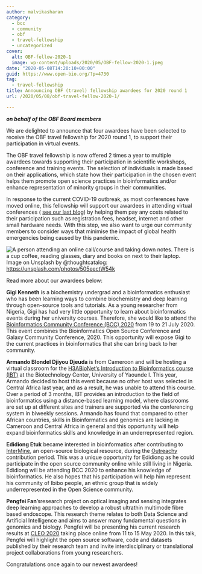 ```yaml
---
author: malvikasharan
category:
  - bcc
  - community
  - obf
  - travel-fellowship
  - uncategorized
cover:
  alt: OBF-fellow-2020-1
  image: wp-content/uploads/2020/05/OBF-fellow-2020-1.jpeg
date: "2020-05-08T14:20:10+00:00"
guid: https://www.open-bio.org/?p=4730
tag:
  - travel-fellowship
title: Announcing OBF (travel) fellowship awardees for 2020 round 1
url: /2020/05/08/obf-travel-fellow-2020-1/

---
```

**_on behalf of the OBF Board members_**

We are delighted to announce that four awardees have been selected to receive the OBF travel fellowship for 2020 round 1, to support their participation in virtual events.

The OBF travel fellowship is now offered 2 times a year to multiple awardees towards supporting their participation in scientific workshops, conference and training events. The selection of individuals is made based on their applications, which state how their participation in the chosen event helps them promote open science practices in bioinformatics and/or enhance representation of minority groups in their communities.

In response to the current COVID-19 outbreak, as most conferences have moved online, this fellowship will support our awardees in attending virtual conferences ( [see our last blog](/2020/03/13/obf-travel-fellowships-update-in-light-of-the-coronavirus-covid-19-%ef%bb%bf/)) by helping them pay any costs related to their participation such as registration fees, headset, internet and other small hardware needs. With this step, we also want to urge our community members to consider ways that minimise the impact of global health emergencies being caused by this pandemic.

![A person attending an online call/course and taking down notes. There is a cup coffee, reading glasses, diary and books on next to their laptop.](wp/wp-content/uploads/2020/05/OBF-fellow-2020-1-1024x683.jpeg)Image on Unsplash by @thoughtcatalog: https://unsplash.com/photos/505eectW54k

Read more about our awardees below:

**Gigi Kenneth** is a biochemistry undergrad and a bioinformatics enthusiast who has been learning ways to combine biochemistry and deep learning through open-source tools and tutorials. As a young researcher from Nigeria, Gigi has had very little opportunity to learn about bioinformatics events during her university courses. Therefore, she would like to attend the [Bioinformatics Community Conference (BCC) 2020](https://bcc2020.github.io/) from 19 to 21 July 2020. This event combines the Bioinformatics Open Source Conference and Galaxy Community Conference, 2020. This opportunity will expose Gigi to the current practices in bioinformatics that she can bring back to her community.

**Armando Blondel Djiyou Djeuda** is from Cameroon and will be hosting a virtual classroom for the [H3ABioNet‘s Introduction to Bioinformatics course (IBT)](https://h3abionet.org/categories/training/introduction-to-bioinformatics-training-2020) at the Biotechnology Center, University of Yaounde I. This year, Armando decided to host this event because no other host was selected in Central Africa last year, and as a result, he was unable to attend this course. Over a period of 3 months, IBT provides an introduction to the field of bioinformatics using a distance-based learning model, where classrooms are set up at different sites and trainers are supported via the conferencing system in biweekly sessions. Armando has found that compared to other African countries, skills in Bioinformatics and genomics are lacking in Cameroon and Central Africa in general and this opportunity will help expand bioinformatics skills and knowledge in an underrepresented region.

**Edidiong Etuk** became interested in bioinformatics after contributing to [InterMine](http://intermine.org/), an open-source biological resource, during the [Outreachy](https://www.outreachy.org/) contribution period. This was a unique opportunity for Edidiong as he could participate in the open source community online while still living in Nigeria. Edidiong will be attending BCC 2020 to enhance his knowledge of bioinformatics. He also hopes that his participation will help him represent his community of Ibibo people, an ethnic group that is widely underrepresented in the Open Science community.

**Pengfei Fan**’sresearch project on optical imaging and sensing integrates deep learning approaches to develop a robust ultrathin multimode fibre based endoscope. This research theme relates to both Data Science and Artificial Intelligence and aims to answer many fundamental questions in genomics and biology. Pengfei will be presenting his current research results at [CLEO 2020](https://www.cleoconference.org/home/) taking place online from 11 to 15 May 2020. In this talk, Pengfei will highlight the open source software, code and datasets published by their research team and invite interdisciplinary or translational project collaborations from young researchers.

Congratulations once again to our newest awardees!
